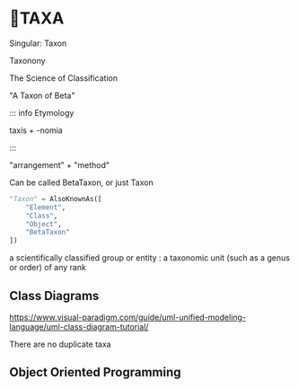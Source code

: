 # 🔷<beta>TAXA</beta>

Singular: Taxon

Taxonony

The Science of Classification

"A Taxon of Beta"

::: info Etymology

taxis + -nomia

:::

"arrangement" + "method"

Can be called BetaTaxon, or just Taxon

```py
"Taxon" = AlsoKnownAs([
    "Element",
    "Class",
    "Object",
    "BetaTaxon"
])

```

a scientifically classified group or entity : a taxonomic unit (such as a genus or order) of any rank

## Class Diagrams

<https://www.visual-paradigm.com/guide/uml-unified-modeling-language/uml-class-diagram-tutorial/>

There are no duplicate taxa

## Object Oriented Programming